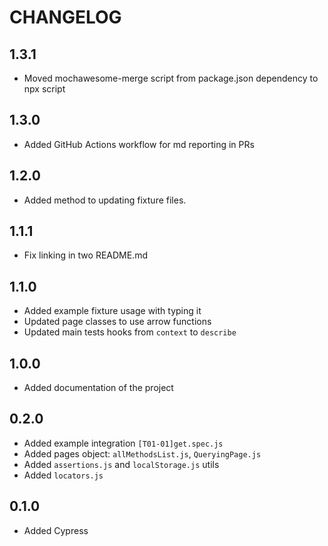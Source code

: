 # CHANGELOG

## 1.3.1
- Moved mochawesome-merge script from package.json dependency to npx script

## 1.3.0
- Added GitHub Actions workflow for md reporting in PRs 

## 1.2.0

- Added method to updating fixture files.

## 1.1.1

- Fix linking in two README.md

## 1.1.0

- Added example fixture usage with typing it
- Updated page classes to use arrow functions
- Updated main tests hooks from `context` to `describe`

## 1.0.0

- Added documentation of the project

## 0.2.0

- Added example integration `[T01-01]get.spec.js`
- Added pages object: `allMethodsList.js`, `QueryingPage.js`
- Added `assertions.js` and `localStorage.js` utils
- Added `locators.js`

## 0.1.0

- Added Cypress
